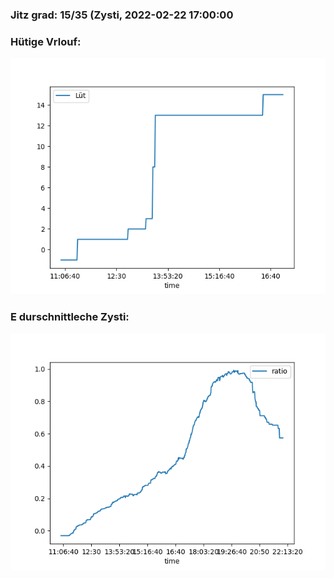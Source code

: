 ### Jitz grad: 15/35 (Zysti, 2022-02-22 17:00:00

### Hütige Vrlouf:
![Graph](Today.png)

### E durschnittleche Zysti:
![Graph](Zysti.png)